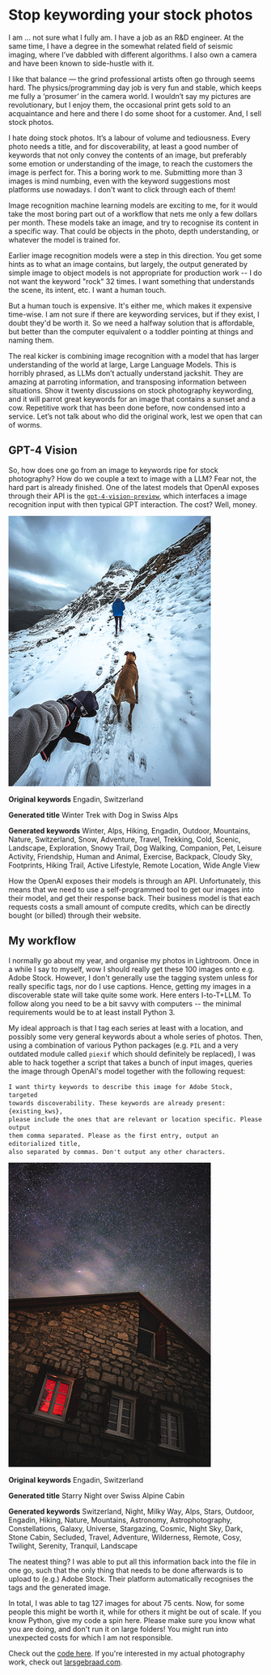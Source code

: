# Stop keywording your stock photos

I am … not sure what I fully am. I have a job as an R&D engineer. At the same
time, I have a degree in the somewhat related field of seismic imaging, where
I’ve dabbled with different algorithms. I also own a camera and have been known
to side-hustle with it.

I like that balance — the grind professional artists often go through seems
hard. The physics/programming day job is very fun and stable, which keeps me
fully a ‘prosumer’ in the camera world. I wouldn’t say my pictures are
revolutionary, but I enjoy them, the occasional print gets sold to an
acquaintance and here and there I do some shoot for a customer. And, I sell
stock photos.

I hate doing stock photos. It’s a labour of volume and tediousness. Every photo
needs a title, and for discoverability, at least a good number of keywords that
not only convey the contents of an image, but preferably some emotion or
understanding of the image, to reach the customers the image is perfect for.
This a boring work to me. Submitting more than 3 images is mind numbing, even
with the keyword suggestions most platforms use nowadays. I don't want to click
through each of them!

Image recognition machine learning models are exciting to me, for it would take
the most boring part out of a workflow that nets me only a few dollars per
month. These models take an image, and try to recognise its content in a
specific way. That could be objects in the photo, depth understanding, or
whatever the model is trained for.

Earlier image recognition models were a step in this direction. You get some
hints as to what an image contains, but largely, the output generated by simple
image to object models is not appropriate for production work -- I do not want
the keyword "rock" 32 times. I want something that understands the scene, its
intent, etc. I want a human touch.

But a human touch is expensive. It's either me, which makes it expensive
time-wise. I am not sure if there are keywording services, but if they exist, I
doubt they'd be worth it. So we need a halfway solution that is affordable, but
better than the computer equivalent o a toddler pointing at things and naming
them.

The real kicker is combining image recognition with a model that has larger
understanding of the world at large, Large Language Models. This is horribly
phrased, as LLMs don’t actually understand jackshit. They are amazing at
parroting information, and transposing information between situations. Show it
twenty discussions on stock photography keywording, and it will parrot great
keywords for an image that contains a sunset and a cow. Repetitive work that has
been done before, now condensed into a service. Let’s not talk about who did the
original work, lest we open that can of worms.

## GPT-4 Vision

So, how does one go from an image to keywords ripe for stock photography? How do
we couple a text to image with a LLM? Fear not, the hard part is already
finished. One of the latest models that OpenAI exposes through their API is the
[`gpt-4-vision-preview`](https://platform.openai.com/docs/guides/vision), which
interfaces a image recognition input with then typical GPT interaction. The
cost? Well, money. 

![](/assets/IMG_9506.jpg)

  **Original keywords**
  Engadin, Switzerland

  **Generated title**
  Winter Trek with Dog in Swiss Alps

  **Generated keywords** Winter, Alps, Hiking, Engadin, Outdoor, Mountains,
  Nature, Switzerland, Snow, Adventure, Travel, Trekking, Cold, Scenic,
  Landscape, Exploration, Snowy Trail, Dog Walking, Companion, Pet, Leisure
  Activity, Friendship, Human and Animal, Exercise, Backpack, Cloudy Sky,
  Footprints, Hiking Trail, Active Lifestyle, Remote Location, Wide Angle View

How the OpenAI exposes their models is through an API. Unfortunately, this means
that we need to use a self-programmed tool to get our images into their model,
and get their response back. Their business model is that each requests costs a
small amount of compute credits, which can be directly bought (or billed)
through their website.

## My workflow

I normally go about my year, and organise my photos in Lightroom. Once in a
while I say to myself, wow I should really get these 100 images onto e.g. Adobe
Stock. However, I don't generally use the tagging system unless for really
specific tags, nor do I use captions. Hence, getting my images in a discoverable
state will take quite some work. Here enters I-to-T+LLM. To follow along you
need to be a bit savvy with computers -- the minimal requirements would be to at
least install Python 3. 

My ideal approach is that I tag each series at least with a location, and
possibly some very general keywords about a whole series of photos. Then, using
a combination of various Python packages (e.g. `PIL` and a very outdated module
called `piexif` which should definitely be replaced), I was able to hack
together a script that takes a bunch of input images, queries the image through
OpenAI's model together with the following request:

```
I want thirty keywords to describe this image for Adobe Stock, targeted
towards discoverability. These keywords are already present: {existing_kws},
please include the ones that are relevant or location specific. Please output
them comma separated. Please as the first entry, output an editorialized title,
also separated by commas. Don't output any other characters.
```


![](/assets/DSC5692.jpg)

  **Original keywords**
  Engadin, Switzerland

  **Generated title**
  Starry Night over Swiss Alpine Cabin

  **Generated keywords** Switzerland, Night, Milky Way, Alps, Stars, Outdoor,
  Engadin, Hiking, Nature, Mountains, Astronomy, Astrophotography,
  Constellations, Galaxy, Universe, Stargazing, Cosmic, Night Sky, Dark, Stone
  Cabin, Secluded, Travel, Adventure, Wilderness, Remote, Cosy, Twilight,
  Serenity, Tranquil, Landscape

The neatest thing? I was able to put all this information back into the file in
one go, such that the only thing that needs to be done afterwards is to upload
to (e.g.) Adobe Stock. Their platform automatically recognises the tags and the
generated image. 

In total, I was able to tag 127 images for about 75 cents. Now, for some people
this might be worth it, while for others it might be out of scale. If you know
Python, give my code a spin here. Please make sure you know what you are doing,
and don't run it on large folders! You might run into unexpected costs for which
I am not responsible.

Check out the [code here](https://github.com/larsgeb/vision-keywords). If you're interested in my actual photography work, check out
[larsgebraad.com](https://larsgebraad.com/).